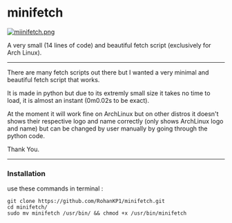 # minifetch
[![miinifetch.png](https://i.postimg.cc/nrkkqqgw/miinifetch.png)](https://postimg.cc/D4SLT42q)


A very small (14 lines of code) and beautiful fetch script (exclusively for Arch Linux).

----------------------------------------------------------------------------------------

There are many fetch scripts out there but I wanted a very minimal and beautiful fetch 
script that works.

It is made in python but due to its extremly small size it takes no time to load, it is
almost an instant (0m0.02s to be exact).

At the moment it will work fine on ArchLinux but on other distros it doesn't shows their
respective logo and name correctly (only shows ArchLinux logo and  name) but can be changed 
by user manually by going through the python code.

Thank You.

-----------------------------------------------------------------------------------------

### Installation
use these commands in terminal :
```shell
git clone https://github.com/RohanKP1/minifetch.git
cd minifetch/
sudo mv minifetch /usr/bin/ && chmod +x /usr/bin/minifetch
```
